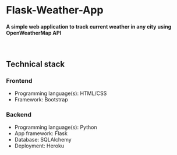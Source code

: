 # Flask-Weather-App
#### A simple web application to track current weather in any city using OpenWeatherMap API 
<br />


## Technical stack
### Frontend
* Programming language(s): HTML/CSS
* Framework: Bootstrap
### Backend
* Programming language(s): Python
* App framework: Flask
* Database: SQLAlchemy
* Deployment: Heroku
